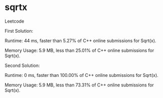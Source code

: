 # sqrtx
Leetcode


First Solution:


Runtime: 44 ms, faster than 5.27% of C++ online submissions for Sqrt(x).


Memory Usage: 5.9 MB, less than 25.01% of C++ online submissions for Sqrt(x).


Second Solution:


Runtime: 0 ms, faster than 100.00% of C++ online submissions for Sqrt(x).


Memory Usage: 5.9 MB, less than 73.31% of C++ online submissions for Sqrt(x).
